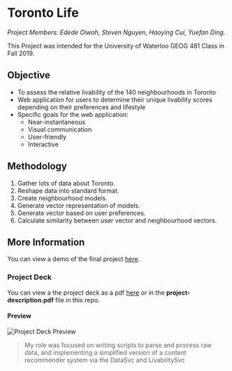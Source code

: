 # Toronto Life

_Project Members: Edede Oiwoh, Steven Nguyen, Haoying Cui, Yuefan Ding._

This Project was intended for the University of Waterloo GEOG 481 Class in Fall 2019.

## Objective

* To assess the relative livability of the 140 neighbourhoods in Toronto
* Web application for users to determine their unique livability scores depending on their preferences and lifestyle
* Specific goals for the web application:
  - Near-instantaneous
  - Visual communication
  - User-friendly
  - Interactive

## Methodology
1. Gather lots of data about Toronto.
2. Reshape data into standard format.
3. Create neighbourhood models.
4. Generate vector representation of models.
5. Generate vector based on user preferences.
6. Calculate similarity between user vector and neighbourhood vectors.

## More Information
You can view a demo of the final project [here](https://torontolife-481.web.app).

### Project Deck
You can view a the project deck as a pdf [here](https://s3.amazonaws.com/resume.edede/TorontoLife.pdf) or in the **project-description.pdf** file in this repo.

#### Preview
![Project Deck Preview](./project.png)

> My role was focused on writing scripts to parse and process raw data, and implementing a simplified version of a content recommender system via the DataSvc and LivabilitySvc
